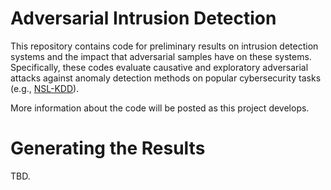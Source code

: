 # Adversarial Intrusion Detection

This repository contains code for preliminary results on intrusion detection systems and the impact that adversarial samples have on these systems. Specifically, these codes evaluate causative and exploratory adversarial attacks against anomaly detection methods on popular cybersecurity tasks (e.g., [NSL-KDD](https://www.unb.ca/cic/datasets/nsl.html)). 

More information about the code will be posted as this project develops. 

# Generating the Results 

TBD. 